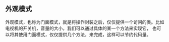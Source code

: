 ## 外观模式

外观模式，也称为门面模式，就是将操作封装之后，仅仅提供一个访问的类。比如电视机的开关机，音量的大小，我们可以通过具体的某一个方法来实现它， 也可以将其使用门面模式，仅仅提供几个方法，来完成，这样可以节约代码量。